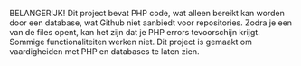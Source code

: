 BELANGERIJK!
Dit project bevat PHP code, wat alleen bereikt kan worden door een database, wat Github niet aanbiedt voor repositories.
Zodra je een van de files opent, kan het zijn dat je PHP errors tevoorschijn krijgt. Sommige functionaliteiten werken niet.
Dit project is gemaakt om vaardigheiden met PHP en databases te laten zien.

